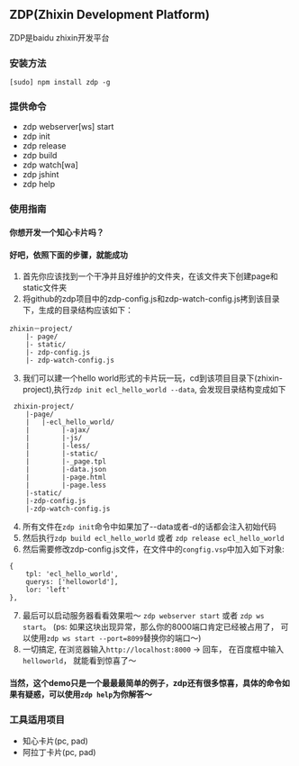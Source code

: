 ZDP(Zhixin Development Platform)
------------

ZDP是baidu zhixin开发平台

### 安装方法
 ```
 [sudo] npm install zdp -g
 ```
### 提供命令

* zdp webserver[ws] start 
* zdp init
* zdp release
* zdp build
* zdp watch[wa] 
* zdp jshint
* zdp help

### 使用指南

#### 你想开发一个知心卡片吗？

#### 好吧，依照下面的步骤，就能成功

1. 首先你应该找到一个干净并且好维护的文件夹，在该文件夹下创建page和static文件夹 
2. 将github的zdp项目中的zdp-config.js和zdp-watch-config.js拷到该目录下，生成的目录结构应该如下：
```
zhixin－project/
    |- page/
    |- static/
    |- zdp-config.js
    |- zdp-watch-config.js
```
3. 我们可以建一个hello world形式的卡片玩一玩，cd到该项目目录下(zhixin-project),执行`zdp init ecl_hello_world --data`, 会发现目录结构变成如下
```
 zhixin-project/
    |-page/
    |   |-ecl_hello_world/
    |        |-ajax/
    |        |-js/
    |        |-less/
    |        |-static/
    |        |-_page.tpl
    |        |-data.json
    |        |-page.html
    |        |-page.less
    |-static/
    |-zdp-config.js
    |-zdp-watch-config.js
```
4. 所有文件在`zdp init`命令中如果加了--data或者-d的话都会注入初始代码
5. 然后执行`zdp build ecl_hello_world` 或者 `zdp release ecl_hello_world`
6. 然后需要修改zdp-config.js文件，在文件中的`congfig.vsp`中加入如下对象:
```
{
    tpl: 'ecl_hello_world',
    querys: ['helloworld'],
    lor: 'left'
},
```
7. 最后可以启动服务器看看效果啦～ `zdp webserver start` 或者 `zdp ws start`。 (ps: 如果这块出现异常，那么你的8000端口肯定已经被占用了， 可以使用`zdp ws start --port=8099`替换你的端口～)
8. 一切搞定, 在浏览器输入`http://localhost:8000` -> 回车， 在百度框中输入`helloworld`， 就能看到惊喜了～


#### 当然，这个demo只是一个最最最简单的例子，zdp还有很多惊喜，具体的命令如果有疑惑，可以使用`zdp help`为你解答～

### 工具适用项目
* 知心卡片(pc, pad)
* 阿拉丁卡片(pc, pad)

